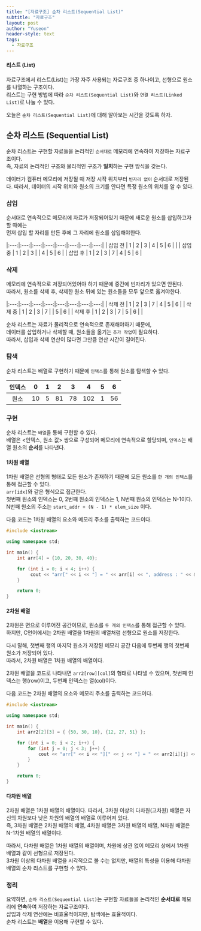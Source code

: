 ```yaml
---
title: "[자료구조] 순차 리스트(Sequential List)"
subtitle: "자료구조"
layout: post
author: "Yuseon"
header-style: text
tags:
  - 자료구조
---
```


#### 리스트 (List)
자료구조에서 리스트(List)는 가장 자주 사용되는 자료구조 중 하나이고, 선형으로 원소를 나열하는 구조이다.  
리스트는 구현 방법에 따라 ```순차 리스트(Sequential List)```와 ```연결 리스트(Linked List)```로 나눌 수 있다.  

오늘은 ```순차 리스트(Sequential List)```에 대해 알아보는 시간을 갖도록 하자.  

## 순차 리스트 (Sequential List)
순차 리스트는 구현할 자료들을 논리적인 ```순서대로``` 메모리에 연속하여 저장하는 자료구조이다.  
즉, 자료의 논리적인 구조와 물리적인 구조가 **일치**하는 구현 방식을 갖는다.  

데이터가 컴퓨터 메모리에 저장될 때 저장 시작 위치부터 ```빈자리 없이``` 순서대로 저장된다. 따라서, 데이터의 시작 위치와 원소의 크기를 안다면 특정 원소의 위치를 알 수 있다.  

### 삽입
순서대로 연속적으로 메모리에 자료가 저장되어있기 때문에 새로운 원소를 삽입하고자 할 때에는  
먼저 삽입 할 자리를 만든 후에 그 자리에 원소를 삽입해야한다.  

|:---:|:---:|:---:|:---:|:---:|:---:|:---:|:---:|
| 삽입 전 | 1 | 2 | 3 | 4 | 5 | 6 |   |
| 삽입 중 | 1 | 2 | 3 |   | 4 | 5 | 6 |
| 삽입 후 | 1 | 2 | 3 | 7 | 4 | 5 | 6 |


### 삭제
메모리에 연속적으로 저장되어있어야 하기 때문에 중간에 빈자리가 있으면 안된다.  
따라서, 원소를 삭제 후, 삭제한 원소 뒤에 있는 원소들을 모두 앞으로 옮겨야한다.  

|:---:|:---:|:---:|:---:|:---:|:---:|:---:|:---:|
| 삭제 전 | 1 | 2 | 3 | 7 | 4 | 5 | 6 |
| 삭제 중 | 1 | 2 | 3 | 7 |   | 5 | 6 |
| 삭제 후 | 1 | 2 | 3 | 7 | 5 | 6 |   |

순차 리스트는 자료가 물리적으로 연속적으로 존재해야하기 때문에,  
데이터를 삽입하거나 삭제할 때, 원소들을 옮기는 ```추가 작업```이 필요하다.  
따라서, 삽입과 삭제 연산이 많다면 그만큼 연산 시간이 길어진다.  

### 탐색
순차 리스트는 배열로 구현하기 때문에 ```인덱스```를 통해 원소를 탐색할 수 있다.  

| 인덱스 | 0 | 1 | 2 | 3 | 4 | 5 | 6 |
|:---:|:---:|:---:|:---:|:---:|:---:|:---:|:---:|
| 원소 | 10 | 5 | 81 | 78 | 102 | 1 | 56 |

### 구현
순차 리스트는 ```배열```을 통해 구현할 수 있다.  
배열은 <인덱스, 원소 값> 쌍으로 구성되어 메모리에 연속적으로 할당되며, ```인덱스```는 배열 원소의 **순서**를 나타낸다.  

#### 1차원 배열
1차원 배열은 선형의 형태로 모든 원소가 존재하기 때문에 모든 원소를 ```한 개의 인덱스```를 통해 접근할 수 있다.  
```arr[idx]```와 같은 형식으로 접근한다.  
첫번째 원소의 인덱스는 0, 2번째 원소의 인덱스는 1, N번째 원소의 인덱스는 N-1이다.  
N번째 원소의 주소는 ```start_addr + (N - 1) * elem_size``` 이다.  

다음 코드는 1차원 배열의 요소와 메모리 주소를 출력하는 코드이다.  

```cpp
#include <iostream>

using namespace std;

int main() {
    int arr[4] = {10, 20, 30, 40};

    for (int i = 0; i < 4; i++) {
         cout << "arr[" << i << "] = " << arr[i] << ", address : " << &arr[i] << endl;
    }

    return 0;
}
```

#### 2차원 배열
2차원은 면으로 이루어진 공간이므로, 원소를 ```두 개의 인덱스```를 통해 접근할 수 있다.  
하지만, C언어에서는 2차원 배열을 1차원의 배열처럼 선형으로 원소를 저장한다.  

다시 말해, 첫번째 행의 마지막 원소가 저장된 메모리 공간 다음에 두번째 행의 첫번째 원소가 저장되어 있다.  
따라서, 2차원 배열은 1차원 배열의 배열이다.  

2차원 배열을 코드로 나타내면 ```arr2[row][col]```의 형태로 나타낼 수 있으며, 첫번째 인덱스는 행(row)이고, 두번째 인덱스는 열(col)이다.  

다음 코드는 2차원 배열의 요소와 메모리 주소를 출력하는 코드이다.  
```cpp
#include <iostream>

using namespace std;

int main() {
    int arr2[2][3] = { {50, 30, 10}, {12, 27, 51} };

    for (int i = 0; i < 2; i++) {
        for (int j = 0; j < 3; j++) {
            cout << "arr[" << i << "][" << j << "] = " << arr2[i][j] << ", address : " << &arr2[i][j] << endl;
        }
    }

    return 0;
}
```


#### 다차원 배열
2차원 배열은 1차원 배열의 배열이다. 따라서, 3차원 이상의 다차원(고차원) 배열은 자신의 차원보다 낮은 차원의 배열의 배열로 이루어져 있다.  
즉, 3차원 배열은 2차원 배열의 배열, 4차원 배열은 3차원 배열의 배열, N차원 배열은 N-1차원 배열의 배열이다.  

따라서, 다차원 배열은 1차원 배열의 배열이며, 차원에 상관 없이 메모리 상에서 1차원 배열과 같이 선형으로 저장된다.  
3차원 이상의 다차원 배열을 시각적으로 볼 수는 없지만, 배열의 특성을 이용해 다차원 배열의 순차 리스트를 구현할 수 있다.  

### 정리
요약하면, ```순차 리스트(Sequential List)```는 구현할 자료들을 논리적인 **순서대로** 메모리에 **연속**하여 저장하는 자료구조이다.  
삽입과 삭제 연산에는 비효율적이지만, 탐색에는 효율적이다.  
순차 리스트는 **배열**을 이용해 구현할 수 있다.  
<br>

